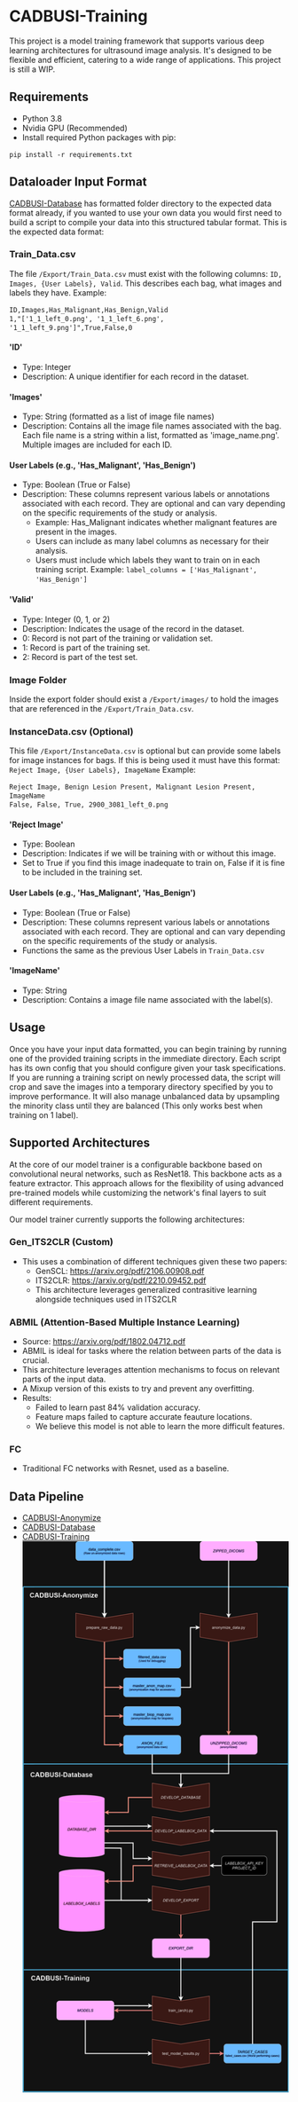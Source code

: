 # CADBUSI-Training

This project is a model training framework that supports various deep learning architectures for ultrasound image analysis. It's designed to be flexible and efficient, catering to a wide range of applications. This project is still a WIP.

## Requirements

- Python 3.8
- Nvidia GPU (Recommended)
- Install required Python packages with pip:

```
pip install -r requirements.txt
```



## Dataloader Input Format

[CADBUSI-Database](https://github.com/Poofy1/CADBUSI-Database) has formatted folder directory to the expected data format already, if you wanted to use your own data you would first need to build a script to compile your data into this structured tabular format. This is the expected data format:

### Train_Data.csv

The file `/Export/Train_Data.csv` must exist with the following columns: `ID, Images, {User Labels}, Valid`. This describes each bag, what images and labels they have.
Example: 
```
ID,Images,Has_Malignant,Has_Benign,Valid
1,"['1_1_left_0.png', '1_1_left_6.png', '1_1_left_9.png']",True,False,0
```

#### 'ID'
- Type: Integer
- Description: A unique identifier for each record in the dataset.
#### 'Images'
- Type: String (formatted as a list of image file names)
- Description: Contains all the image file names associated with the bag. Each file name is a string within a list, formatted as 'image_name.png'. Multiple images are included for each ID.
#### User Labels (e.g., 'Has_Malignant', 'Has_Benign')
- Type: Boolean (True or False)
- Description: These columns represent various labels or annotations associated with each record. They are optional and can vary depending on the specific requirements of the study or analysis.
    - Example: Has_Malignant indicates whether malignant features are present in the images.
    - Users can include as many label columns as necessary for their analysis.
    - Users must include which labels they want to train on in each training script. Example: `label_columns = ['Has_Malignant', 'Has_Benign']`
#### 'Valid'
- Type: Integer (0, 1, or 2)
- Description: Indicates the usage of the record in the dataset.
- 0: Record is not part of the training or validation set.
- 1: Record is part of the training set.
- 2: Record is part of the test set.


### Image Folder

Inside the export folder should exist a `/Export/images/` to hold the images that are referenced in the `/Export/Train_Data.csv`.

### InstanceData.csv (Optional)

This file `/Export/InstanceData.csv` is optional but can provide some labels for image instances for bags. If this is being used it must have this format: `Reject Image, {User Labels}, ImageName`
Example: 
```
Reject Image, Benign Lesion Present, Malignant Lesion Present, ImageName
False, False, True, 2900_3081_left_0.png
```

#### 'Reject Image'
- Type: Boolean
- Description: Indicates if we will be training with or without this image.
- Set to True if you find this image inadequate to train on, False if it is fine to be included in the training set. 

#### User Labels (e.g., 'Has_Malignant', 'Has_Benign')
- Type: Boolean (True or False)
- Description: These columns represent various labels or annotations associated with each record. They are optional and can vary depending on the specific requirements of the study or analysis.
- Functions the same as the previous User Labels in `Train_Data.csv`

#### 'ImageName'
- Type: String
- Description: Contains a image file name associated with the label(s). 


## Usage

Once you have your input data formatted, you can begin training by running one of the provided training scripts in the immediate directory. Each script has its own config that you should configure given your task specifications. If you are running a training script on newly processed data, the script will crop and save the images into a temporary directory specified by you to improve performance. It will also manage unbalanced data by upsampling the minority class until they are balanced (This only works best when training on 1 label).



## Supported Architectures

At the core of our model trainer is a configurable backbone based on convolutional neural networks, such as ResNet18. This backbone acts as a feature extractor. This approach allows for the flexibility of using advanced pre-trained models while customizing the network's final layers to suit different requirements.

Our model trainer currently supports the following architectures:

### Gen_ITS2CLR (Custom)

- This uses a combination of different techniques given these two papers:
    - GenSCL: https://arxiv.org/pdf/2106.00908.pdf
    - ITS2CLR: https://arxiv.org/pdf/2210.09452.pdf
    - This architecture leverages generalized contrasitive learning alongside techniques used in ITS2CLR

### ABMIL (Attention-Based Multiple Instance Learning)

- Source: https://arxiv.org/pdf/1802.04712.pdf
- ABMIL is ideal for tasks where the relation between parts of the data is crucial.
- This architecture leverages attention mechanisms to focus on relevant parts of the input data.
- A Mixup version of this exists to try and prevent any overfitting.
- Results:
    - Failed to learn past 84% validation accuracy.
    - Feature maps failed to capture accurate feauture locations.
    - We believe this model is not able to learn the more difficult features. 

### FC

- Traditional FC networks with Resnet, used as a baseline.


## Data Pipeline
- [CADBUSI-Anonymize](https://github.com/Poofy1/CADBUSI-Anonymize)
- [CADBUSI-Database](https://github.com/Poofy1/CADBUSI-Database)
- [CADBUSI-Training](https://github.com/Poofy1/CADBUSI-Training)
![CASBUSI Pipeline](https://raw.githubusercontent.com/Poofy1/CADBUSI-Database/main/pipeline/CADBUSI-Pipeline.png)
